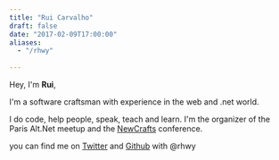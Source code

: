 ```yaml
---
title: "Rui Carvalho"
draft: false
date: "2017-02-09T17:00:00"
aliases:
  - "/rhwy"
  
---
```


Hey, I'm **Rui**,

I'm a software craftsman with experience in the web and .net world.

I do code, help people, speak, teach and learn. I'm the organizer of the Paris Alt.Net meetup and the [NewCrafts](http://ncrafts.io) conference.

you can find me on [Twitter](http://twitter.com/rhwy) and [Github](http://github.com/rhwy) with @rhwy 
